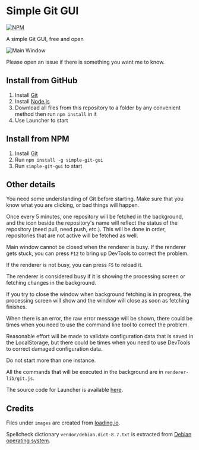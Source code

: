 # Simple Git GUI

[![NPM](https://nodei.co/npm/simple-git-gui.png)](https://nodei.co/npm/simple-git-gui/)

A simple Git GUI, free and open

![Main Window](https://i.imgur.com/xNvBA5b.png)

Please open an issue if there is something you want me to know.

## Install from GitHub

1. Install [Git](https://git-scm.com/downloads)
2. Install [Node.js](https://nodejs.org/en/)
3. Download all files from this repository to a folder by any convenient method
   then run `npm install` in it
4. Use Launcher to start

## Install from NPM

1. Install [Git](https://git-scm.com/downloads)
2. Run `npm install -g simple-git-gui`
3. Run `simple-git-gui` to start

## Other details

You need some understanding of Git before starting. Make sure that you know
what you are clicking, or bad things will happen.

Once every 5 minutes, one repository will be fetched in the background, and the
icon beside the repository's name will reflect the status of the repository
(need pull, need push, etc.). This will be done in order, repositories that are
not active will be fetched as well.

Main window cannot be closed when the renderer is busy. If the renderer gets
stuck, you can press `F12` to bring up DevTools to correct the problem.

If the renderer is not busy, you can press `F5` to reload it.

The renderer is considered busy if it is showing the processing screen or
fetching changes in the background.

If you try to close the window when background fetching is in progress, the
processing screen will show and the window will close as soon as fetching
finishes.

When there is an error, the raw error message will be shown, there could be
times when you need to use the command line tool to correct the problem.

Reasonable effort will be made to validate configuration data that is saved in
the LocalStorage, but there could be times when you need to use DevTools to
correct damaged configuration data.

Do not start more than one instance.

All the commands that will be executed in the background are in
`renderer-lib/git.js`.

The source code for Launcher is available
[here](https://github.com/jspenguin2017/ElectronLauncher).

## Credits

Files under `images` are created from [loading.io](https://loading.io/).

Spellcheck dictionary `vendor/debian.dict-8.7.txt` is extracted from
[Debian operating system](https://www.debian.org/).
